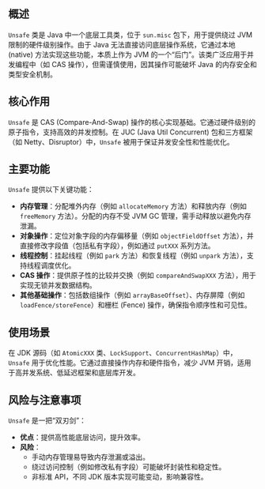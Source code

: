 ## 概述

`Unsafe` 类是 Java 中一个底层工具类，位于 `sun.misc` 包下，用于提供绕过 JVM 限制的硬件级别操作。由于 Java 无法直接访问底层操作系统，它通过本地 (native) 方法实现这些功能，本质上作为 JVM 的一个“后门”。该类广泛应用于并发编程中（如 CAS 操作），但需谨慎使用，因其操作可能破坏 Java 的内存安全和类型安全机制。

## 核心作用

`Unsafe` 是 CAS (Compare-And-Swap) 操作的核心实现基础。它通过硬件级别的原子指令，支持高效的并发控制。在 JUC (Java Util Concurrent) 包和三方框架（如 Netty、Disruptor）中，`Unsafe` 被用于保证并发安全性和性能优化。

## 主要功能

`Unsafe` 提供以下关键功能：

- **内存管理**：分配堆外内存（例如 `allocateMemory` 方法）和释放内存（例如 `freeMemory` 方法）。分配的内存不受 JVM GC 管理，需手动释放以避免内存泄漏。
- **对象操作**：定位对象字段的内存偏移量（例如 `objectFieldOffset` 方法），并直接修改字段值（包括私有字段），例如通过 `putXXX` 系列方法。
- **线程控制**：挂起线程（例如 `park` 方法）和恢复线程（例如 `unpark` 方法），支持线程调度优化。
- **CAS 操作**：提供原子性的比较并交换（例如 `compareAndSwapXXX` 方法），用于实现无锁并发数据结构。
- **其他基础操作**：包括数组操作（例如 `arrayBaseOffset`）、内存屏障（例如 `loadFence/storeFence`）和栅栏 (Fence) 操作，确保指令顺序性和可见性。

## 使用场景

在 JDK 源码（如 `AtomicXXX` 类、`LockSupport`、`ConcurrentHashMap`）中，`Unsafe` 用于优化性能。它通过直接操作内存和硬件指令，减少 JVM 开销，适用于高并发系统、低延迟框架和底层库开发。

## 风险与注意事项

`Unsafe` 是一把“双刃剑”：

- **优点**：提供高性能底层访问，提升效率。
- **风险**：
	- 手动内存管理易导致内存泄漏或溢出。
	- 绕过访问控制（例如修改私有字段）可能破坏封装性和稳定性。
	- 非标准 API，不同 JDK 版本实现可能变动，影响兼容性。

